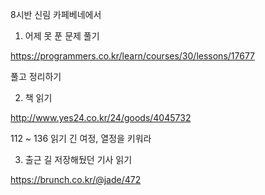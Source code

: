 8시반 신림 카페베네에서

1. 어제 못 푼 문제 풀기

https://programmers.co.kr/learn/courses/30/lessons/17677

풀고 정리하기

2. 책 읽기

http://www.yes24.co.kr/24/goods/4045732

112 ~ 136 읽기
긴 여정, 열정을 키워라

3. 출근 길 저장해뒀던 기사 읽기

https://brunch.co.kr/@jade/472
